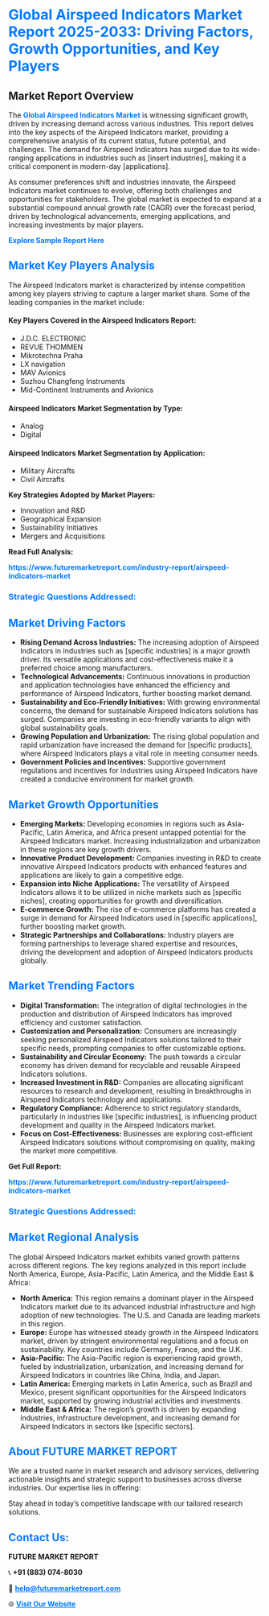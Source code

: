 <h1 style="color: #007BFF;">Global Airspeed Indicators Market Report 2025-2033: Driving Factors, Growth Opportunities, and Key Players</h1>

<section id="overview">
<h2>Market Report Overview</h2>
<p>The <a href="https://www.futuremarketreport.com/industry-report/airspeed-indicators-market" style="color: #007BFF; text-decoration: none;"><strong>Global Airspeed Indicators Market</strong></a> is witnessing significant growth, driven by increasing demand across various industries. This report delves into the key aspects of the Airspeed Indicators market, providing a comprehensive analysis of its current status, future potential, and challenges. The demand for Airspeed Indicators has surged due to its wide-ranging applications in industries such as [insert industries], making it a critical component in modern-day [applications].</p>
<p>As consumer preferences shift and industries innovate, the Airspeed Indicators market continues to evolve, offering both challenges and opportunities for stakeholders. The global market is expected to expand at a substantial compound annual growth rate (CAGR) over the forecast period, driven by technological advancements, emerging applications, and increasing investments by major players.</p>
</section>

<section id="overview">
<p><a href="https://www.futuremarketreport.com/request-sample/reportId=83125" style="color: #007BFF; text-decoration: none;"><strong>Explore Sample Report Here</strong></a></p>
</section>

<section id="key-players">
<h2 style="color: #007BFF;">Market Key Players Analysis</h2>
<p>The Airspeed Indicators market is characterized by intense competition among key players striving to capture a larger market share. Some of the leading companies in the market include:</p>
<h4>Key Players Covered in the Airspeed Indicators Report:</h4>
<ul><li>J.D.C. ELECTRONIC</li><li>REVUE THOMMEN</li><li>Mikrotechna Praha</li><li>LX navigation</li><li>MAV Avionics</li><li>Suzhou Changfeng Instruments</li><li>Mid-Continent Instruments and Avionics</li></ul>
<h4>Airspeed Indicators Market Segmentation by Type:</h4>
<ul><li>Analog</li><li>Digital</li></ul>

<h4>Airspeed Indicators Market Segmentation by Application:</h4>
<ul><li>Military Aircrafts</li><li>Civil Aircrafts</li></ul>
<p><strong>Key Strategies Adopted by Market Players:</strong></p>
<ul>
<li>Innovation and R&D</li>
<li>Geographical Expansion</li>
<li>Sustainability Initiatives</li>
<li>Mergers and Acquisitions</li>
</ul>
</section>

<section>
<p><strong>Read Full Analysis: </strong></p><a href="https://www.futuremarketreport.com/industry-report/airspeed-indicators-market" style="color: #007BFF; text-decoration: none;"><strong>https://www.futuremarketreport.com/industry-report/airspeed-indicators-market</strong></a>
<h3 style="color: #007BFF;">Strategic Questions Addressed:</h3>
</section>

<section id="driving-factors">
<h2 style="color: #007BFF;">Market Driving Factors</h2>
<ul>
<li><strong>Rising Demand Across Industries:</strong> The increasing adoption of Airspeed Indicators in industries such as [specific industries] is a major growth driver. Its versatile applications and cost-effectiveness make it a preferred choice among manufacturers.</li>
<li><strong>Technological Advancements:</strong> Continuous innovations in production and application technologies have enhanced the efficiency and performance of Airspeed Indicators, further boosting market demand.</li>
<li><strong>Sustainability and Eco-Friendly Initiatives:</strong> With growing environmental concerns, the demand for sustainable Airspeed Indicators solutions has surged. Companies are investing in eco-friendly variants to align with global sustainability goals.</li>
<li><strong>Growing Population and Urbanization:</strong> The rising global population and rapid urbanization have increased the demand for [specific products], where Airspeed Indicators plays a vital role in meeting consumer needs.</li>
<li><strong>Government Policies and Incentives:</strong> Supportive government regulations and incentives for industries using Airspeed Indicators have created a conducive environment for market growth.</li>
</ul>
</section>

<section id="growth-opportunities">
<h2 style="color: #007BFF;">Market Growth Opportunities</h2>
<ul>
<li><strong>Emerging Markets:</strong> Developing economies in regions such as Asia-Pacific, Latin America, and Africa present untapped potential for the Airspeed Indicators market. Increasing industrialization and urbanization in these regions are key growth drivers.</li>
<li><strong>Innovative Product Development:</strong> Companies investing in R&D to create innovative Airspeed Indicators products with enhanced features and applications are likely to gain a competitive edge.</li>
<li><strong>Expansion into Niche Applications:</strong> The versatility of Airspeed Indicators allows it to be utilized in niche markets such as [specific niches], creating opportunities for growth and diversification.</li>
<li><strong>E-commerce Growth:</strong> The rise of e-commerce platforms has created a surge in demand for Airspeed Indicators used in [specific applications], further boosting market growth.</li>
<li><strong>Strategic Partnerships and Collaborations:</strong> Industry players are forming partnerships to leverage shared expertise and resources, driving the development and adoption of Airspeed Indicators products globally.</li>
</ul>
</section>

<section id="trending-factors">
<h2 style="color: #007BFF;">Market Trending Factors</h2>
<ul>
<li><strong>Digital Transformation:</strong> The integration of digital technologies in the production and distribution of Airspeed Indicators has improved efficiency and customer satisfaction.</li>
<li><strong>Customization and Personalization:</strong> Consumers are increasingly seeking personalized Airspeed Indicators solutions tailored to their specific needs, prompting companies to offer customizable options.</li>
<li><strong>Sustainability and Circular Economy:</strong> The push towards a circular economy has driven demand for recyclable and reusable Airspeed Indicators solutions.</li>
<li><strong>Increased Investment in R&D:</strong> Companies are allocating significant resources to research and development, resulting in breakthroughs in Airspeed Indicators technology and applications.</li>
<li><strong>Regulatory Compliance:</strong> Adherence to strict regulatory standards, particularly in industries like [specific industries], is influencing product development and quality in the Airspeed Indicators market.</li>
<li><strong>Focus on Cost-Effectiveness:</strong> Businesses are exploring cost-efficient Airspeed Indicators solutions without compromising on quality, making the market more competitive.</li>
</ul>
</section>

<section>
<p><strong>Get Full Report: </strong></p><a href="https://www.futuremarketreport.com/industry-report/airspeed-indicators-market" style="color: #007BFF; text-decoration: none;"><strong>https://www.futuremarketreport.com/industry-report/airspeed-indicators-market</strong></a>
<h3 style="color: #007BFF;">Strategic Questions Addressed:</h3>
</section>


<section id="regional-analysis">
<h2 style="color: #007BFF;">Market Regional Analysis</h2>
<p>The global Airspeed Indicators market exhibits varied growth patterns across different regions. The key regions analyzed in this report include North America, Europe, Asia-Pacific, Latin America, and the Middle East & Africa:</p>
<ul>
<li><strong>North America:</strong> This region remains a dominant player in the Airspeed Indicators market due to its advanced industrial infrastructure and high adoption of new technologies. The U.S. and Canada are leading markets in this region.</li>
<li><strong>Europe:</strong> Europe has witnessed steady growth in the Airspeed Indicators market, driven by stringent environmental regulations and a focus on sustainability. Key countries include Germany, France, and the U.K.</li>
<li><strong>Asia-Pacific:</strong> The Asia-Pacific region is experiencing rapid growth, fueled by industrialization, urbanization, and increasing demand for Airspeed Indicators in countries like China, India, and Japan.</li>
<li><strong>Latin America:</strong> Emerging markets in Latin America, such as Brazil and Mexico, present significant opportunities for the Airspeed Indicators market, supported by growing industrial activities and investments.</li>
<li><strong>Middle East & Africa:</strong> The region’s growth is driven by expanding industries, infrastructure development, and increasing demand for Airspeed Indicators in sectors like [specific sectors].</li>
</ul>
</section>

<footer>
<h2 style="color: #007BFF;">About FUTURE MARKET REPORT</h2>
<p>We are a trusted name in market research and advisory services, delivering actionable insights and strategic support to businesses across diverse industries. Our expertise lies in offering:</p>

<p>Stay ahead in today’s competitive landscape with our tailored research solutions.</p>

<h2 style="color: #007BFF;">Contact Us:</h2>
<p><strong>FUTURE MARKET REPORT</strong></p>
<p>📞 <strong>+91 (883) 074-8030</strong></p>
<p>📧 <strong><a href="mailto:help@futuremarketreport.com" style="color: #007BFF;">help@futuremarketreport.com</a></strong></p>
<p>🌐 <strong><a href="https://www.futuremarketreport.com/" style="color: #007BFF;">Visit Our Website</a></strong></p>
</footer>